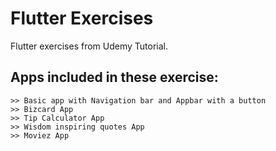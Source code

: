 # Flutter Exercises

Flutter exercises from Udemy Tutorial.

## Apps included in these exercise:
```
>> Basic app with Navigation bar and Appbar with a button
>> Bizcard App
>> Tip Calculator App
>> Wisdom inspiring quotes App
>> Moviez App
```